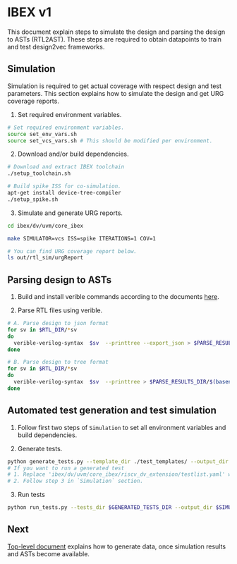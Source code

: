 # IBEX v1

This document explain steps to simulate the design and parsing the design to ASTs (RTL2AST). These steps are required to obtain datapoints to train and test design2vec frameworks.

## Simulation

Simulation is required to get actual coverage with respect design and test parameters. This section explains how to simulate the design and get URG coverage reports.

1. Set required environment variables.

```bash
# Set required environment variables.
source set_env_vars.sh
source set_vcs_vars.sh # This should be modified per environment.
```

2. Download and/or build dependencies.

```bash
# Download and extract IBEX toolchain
./setup_toolchain.sh

# Build spike ISS for co-simulation.
apt-get install device-tree-compiler
./setup_spike.sh

```

3. Simulate and generate URG reports.

```bash
cd ibex/dv/uvm/core_ibex

make SIMULATOR=vcs ISS=spike ITERATIONS=1 COV=1

# You can find URG coverage report below.
ls out/rtl_sim/urgReport

```

## Parsing design to ASTs

1. Build and install verible commands according to the documents [here](../../third_party/verible/).


2. Parse RTL files using verible.

```bash
# A. Parse design to json format
for sv in $RTL_DIR/*sv
do
  verible-verilog-syntax  $sv  --printtree --export_json > $PARSE_RESULTS_DIR/$(basename -- $sv).json
done

# B. Parse design to tree format
for sv in $RTL_DIR/*sv
do
  verible-verilog-syntax  $sv  --printtree > $PARSE_RESULTS_DIR/$(basename -- $sv).tree
done
```

## Automated test generation and test simulation

1. Follow first two steps of `Simulation` to set all environment variables and build dependencies.

2. Generate tests.

```bash
python generate_tests.py --template_dir ./test_templates/ --output_dir $GENERATED_TESTS_DIR --num_tests $NUM_TESTS
# If you want to run a generated test
# 1. Replace 'ibex/dv/uvm/core_ibex/riscv_dv_extension/testlist.yaml' with the generated test.
# 2. Follow step 3 in `Simulation` section.
```

3. Run tests

```bash
python run_tests.py --tests_dir $GENERATED_TESTS_DIR --output_dir $SIMULATION_RESULTS_DIR --verification_dir ibex/dv/uvm/core_ibex
```

## Next

[Top-level document](../../README.md) explains how to generate data, once simulation results and ASTs become available.